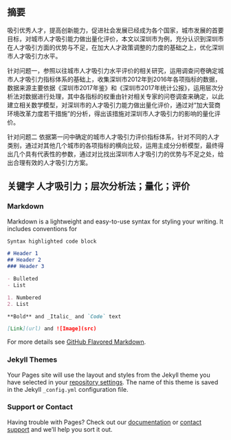 ## 摘要

   吸引优秀人才，提高创新能力，促进社会发展已经成为各个国家，城市发展的首要目标，对城市人才吸引能力做出量化评价，本文以深圳市为例，充分认识到深圳市在人才吸引方面的优势与不足，在加大人才政策调整的力度的基础之上，优化深圳市人才吸引力水平。

   针对问题一，参照以往城市人才吸引力水平评价的相关研究，运用调查问卷确定城市人才吸引力指标体系的基础上，收集深圳市2012年到2016年各项指标的数据，数据来源主要依据《深圳市2017年鉴》和《深圳市2017年统计公报》，运用层次分析法对数据进行处理，其中各指标的权重由针对相关专家的问卷调查来确定，以此建立相关数学模型，对深圳市的人才吸引力能力做出量化评价，通过对“加大营商环境改革力度若干措施”的分析，得出该措施对深圳市人才吸引力的影响的量化评价。

   针对问题二 依据第一问中确定的城市人才吸引力评价指标体系，针对不同的人才类别，通过对其他几个城市的各项指标的横向比较，运用主成分分析模型，最终得出几个具有代表性的参数，通过对比找出深圳市人才吸引力的优势与不足之处，给出合理有效的人才吸引力方案。

## 关键字 人才吸引力；层次分析法；量化；评价

### Markdown

Markdown is a lightweight and easy-to-use syntax for styling your writing. It includes conventions for

```markdown
Syntax highlighted code block

# Header 1
## Header 2
### Header 3

- Bulleted
- List

1. Numbered
2. List

**Bold** and _Italic_ and `Code` text

[Link](url) and ![Image](src)
```

For more details see [GitHub Flavored Markdown](https://guides.github.com/features/mastering-markdown/).

### Jekyll Themes

Your Pages site will use the layout and styles from the Jekyll theme you have selected in your [repository settings](https://github.com/KingAsher/test/settings). The name of this theme is saved in the Jekyll `_config.yml` configuration file.

### Support or Contact

Having trouble with Pages? Check out our [documentation](https://help.github.com/categories/github-pages-basics/) or [contact support](https://github.com/contact) and we’ll help you sort it out.
